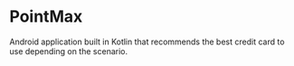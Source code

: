 # PointMax

Android application built in Kotlin that recommends the best credit card to use depending on the scenario.
